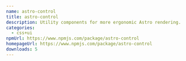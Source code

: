 ```yaml
---
name: astro-control
title: astro-control
description: Utility components for more ergonomic Astro rendering.
categories:
  - css+ui
npmUrl: https://www.npmjs.com/package/astro-control
homepageUrl: https://www.npmjs.com/package/astro-control
downloads: 5
---
```

